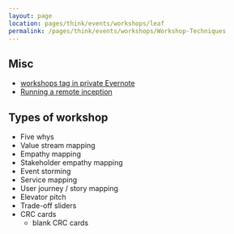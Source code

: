 ```yaml
---
layout: page
location: pages/think/events/workshops/leaf
permalink: /pages/think/events/workshops/Workshop-Techniques
---
```



## Misc

- [workshops tag in private Evernote](https://www.evernote.com/client/web?login=true#?an=true&n=7247fd4c-5a5c-4678-a41b-aa72740b1df4&query=tag%1Fworkshops%1FtagGuid%3Af516d459-b182-4e38-85c0-15ad61fe373f%1Eview%3AVIEW%2FALL_NOTES&)
- [Running a remote inception](/pages/think/events/workshops/Remote-Inception)

## Types of workshop

- Five whys
- Value stream mapping
- Empathy mapping
- Stakeholder empathy mapping
- Event storming
- Service mapping
- User journey / story mapping
- Elevator pitch
- Trade-off sliders 
- CRC cards
	- blank CRC cards 
